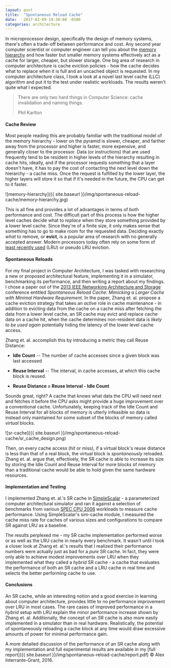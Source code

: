 ```yaml
---
layout: post
title:  "Spontaneous Reload Cache"
date:   2017-02-09 19:30:00 -0500
categories: architecture
---
```

In microprocessor design, specifically the design of memory systems, there's
often a trade-off between performance and cost. Any second year computer
scientist or computer engineer can tell you about the [memory hierarchy] and
how faster but smaller memory systems effectively act as a cache for larger,
cheaper, but slower storage. One big area of research in computer architecture
is cache eviction policies - how the cache decides what to replace when it is
full and an uncached object is requested. In my computer architecture class, I
took a look at a novel last level cache (LLC) algorithm and put it to the test
under realistic workloads. The results weren't quite what I expected.


<blockquote class="blockquote">
  <p class="mb-0">There are only two hard things in Computer Science: cache invalidation and naming things.</p>
  <footer class="blockquote-footer">Phil Karlton</footer>
</blockquote>

#### Cache Review

Most people reading this are probably familiar with the traditional model of
the memory hierarchy - lower on the pyramid is slower, cheaper, and farther
away from the processor and higher is faster, more expensive, and generally
closer to the processor. Data (or instructions) that are used frequently tend
to be resident in higher levels of the hierarchy resulting in cache hits,
ideally, and if the processor requests something that a layer doesn't have, it
has to pay the cost of contacting the next level down the hierarchy - a cache
miss. Once the request is fulfilled by the lower layer, the higher layers will
store it so that if it's needed in the future, the CPU can get to it faster.

![memory-hierarchy]({{ site.baseurl }}/img/spontaneous-reload-cache/memory-hierarchy.jpg)
<!-- http://computerscience.chemeketa.edu/cs160Reader/ComputerArchitecture/MemoryHeirarchy.html -->

This is all fine and provides a lot of advantages in terms of both performance
and cost. The difficult part of this process is how the higher level caches
decide what to _replace_ when they store something provided by a lower level
cache. Since they're of a finite size, it only makes sense that something has
to go to make room for the requested data. Deciding exactly _what_ to remove,
or __evict__, is a popular area of research with no generally accepted answer.
Modern processors today often rely on some form of [least recently used] (LRU) or
pseudo LRU eviction.

#### Spontaneous Reloads

For my final project in Computer Architecture, I was tasked with researching a
new or proposed architectural feature, implementing it in a simulator,
benchmarking its performance, and then writing a report about my findings. I
chose a paper out of the [2013 IEEE Networking Architecture and Storage]
conference entitled _Spontaneous Reload Cache: Mimicking a Larger Cache with
Minimal Hardware Requirement_. In the paper, Zhang et. al. propose a cache
eviction strategy that takes an _active_ role in cache maintenance - in
addition to evicting data from the cache on a cache miss after fetching the
data from a lower level cache, an SR cache may evict and replace cache data on
a cache hit, when the cache determines non-resident data is _likely to be used
again_ potentially hiding the latency of the lower level cache access.

Zhang et. al. accomplish this by introducing a metric they call Reuse Distance:

* __Idle Count__ -- The number of cache accesses since a given block was last
accessed

* __Reuse Interval__ -- The interval, in cache accesses, at which this cache
block is reused.

* __Reuse Distance = Reuse Interval - Idle Count__

Sounds great, right? A cache that _knows_ what data the CPU will need next and
fetches it before the CPU asks might provide a huge improvement over a
conventional cache. Unfortunately, keeping track of the Idle Count and Reuse
Interval for all blocks of memory is utterly infeasible so data is instead only
maintained for some subset of the blocks of memory called  _virtual_ blocks.

![sr-cache]({{ site.baseurl }}/img/spontaneous-reload-cache/sr_cache_design.png)

Then, on every cache access (hit or miss), if a virtual block's reuse distance
is less than that of a real block, the virtual block is _spontaneously_
reloaded. Zhang et. al. argue that, effectively, the SR cache is able to
increase its size by storing the Idle Count and Reuse Interval for more blocks
of memory than a traditional cache would be able to hold given the same
hardware resources.

#### Implementation and Testing

I implemented Zhang et. al.'s SR cache in [SimpleScalar] - a parameterized
computer architectural simulator and ran it against a selection of benchmarks
from various [SPEC CPU 2006] workloads to measure cache performance. Using
SimpleScalar's sim-cache module, I measured the cache miss rate for caches of
various sizes and configurations to compare SR against LRU as a baseline. 

The results perplexed me - my SR cache implementation performed worse or as
well as the LRU cache in nearly every benchmark. It wasn't until I took a
closer look at Zhang et. al.'s results that I realized their performance
numbers were actually just as bad for a _pure_ SR cache. In fact, they were
only able to achieve modest improvements over LRU when they implemented what
they called a _hybrid_ SR cache - a cache that evaluates the performance of
both an SR cache and a LRU cache in real time and selects the better performing
cache to use.

#### Conclusions

An SR cache, while an interesting notion and a good exercise in learning about
computer architecture, provides little to no performance improvement over LRU
in most cases. The rare cases of improved performance in a _hybrid_ setup with
LRU explain the minor performance increase shown by Zhang et. al.
Additionally, the concept of an SR cache is also more easily implemented in a
simulator than in real hardware. Realistically, the potential of spontaneously
reloading a cache block at any time would draw excessive amounts of power for
minimal performance gain.

A more detailed discussion of the performance of an SR cache along with my
implementation and full experimental results are available in my [full
report]({{ site.baseurl }}/img/spontaneous-reload-cache/report.pdf) &copy;
Alex Interrante-Grant, 2016.

[memory hierarchy]: https://en.wikipedia.org/wiki/Memory_hierarchy
[least recently used]: https://en.wikipedia.org/wiki/Cache_replacement_policies#LRU
[2013 IEEE Networking Architecture and Storage]: http://www.nas-conference.org/NAS-2013/
[SimpleScalar]: http://www.simplescalar.com/
[SPEC CPU 2006]: https://www.spec.org/cpu2006/
